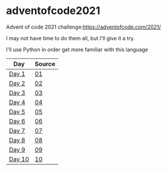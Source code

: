 # adventofcode2021

Advent of code 2021 challenge:https://adventofcode.com/2021/

I may not have time to do them all, but I'll give it a try.

I'll use Python in order get more familiar with this language

| Day                                            | Source     |
|------------------------------------------------|------------|
| [Day 1](https://adventofcode.com/2021/day/1)   | [01](./01) |
| [Day 2](https://adventofcode.com/2021/day/2)   | [02](./02) |
| [Day 3](https://adventofcode.com/2021/day/3)   | [03](./03) |
| [Day 4](https://adventofcode.com/2021/day/4)   | [04](./04) |
| [Day 5](https://adventofcode.com/2021/day/5)   | [05](./05) |
| [Day 6](https://adventofcode.com/2021/day/6)   | [06](./06) |
| [Day 7](https://adventofcode.com/2021/day/7)   | [07](./07) |
| [Day 8](https://adventofcode.com/2021/day/8)   | [08](./08) |
| [Day 9](https://adventofcode.com/2021/day/9)   | [09](./09) |
| [Day 10](https://adventofcode.com/2021/day/10) | [10](./10) |
